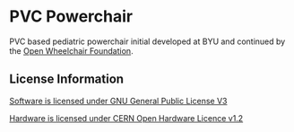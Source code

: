 # PVC Powerchair

PVC based pediatric powerchair initial developed at BYU and continued by the [Open Wheelchair Foundation](http://openwheelchair.org/).

## License Information

[Software is licensed under GNU General Public License V3](software/LICENSE)

[Hardware is licensed under CERN Open Hardware Licence v1.2](hardware/LICENSE)
